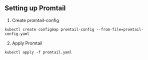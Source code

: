 ## Setting up Promtail

1. Create promtail-config

`kubectl create configmap promtail-config --from-file=promtail-config.yaml`

2. Apply Promtail

`kubectl apply -f promtail.yaml`